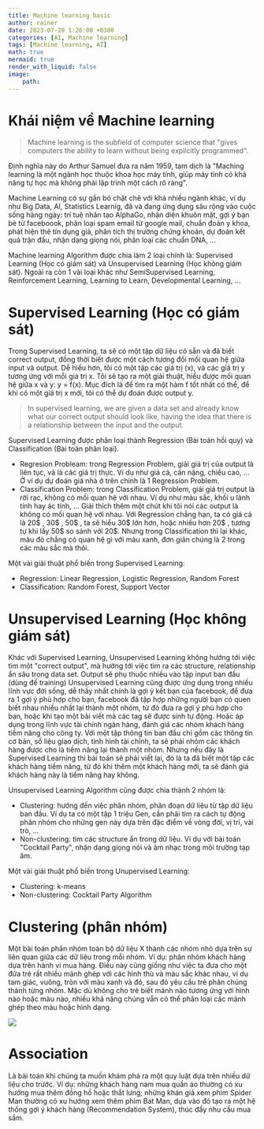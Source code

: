```yaml
---
title: Machine learning basic
author: rainer
date: 2023-07-28 1:26:00 +0300
categories: [AI, Machine learning]
tags: [Machine learning, AI]
math: true
mermaid: true
render_with_liquid: false
image:
    path: 
---
```



# Khái niệm về Machine learning

> Machine learning is the subfield of computer science that "gives computers the ability to learn without being explicitly programmed".

Định nghĩa này do Arthur Samuel đưa ra năm 1959, tạm dịch là "Maching learning là một ngành học thuộc khoa học máy tính, giúp máy tính có khả năng tự học mà không phải lập trình một cách rõ ràng".

Machine Learning có sự gắn bó chặt chẽ với khá nhiều ngành khác, ví dụ như Big Data, AI, Statistics Learnig, đã và đang ứng dụng sâu rộng vào cuộc sống hàng ngày: trí tuệ nhân tạo AlphaGo, nhận diện khuôn mặt, gợi ý bạn bè từ faceboook, phân loại spam email từ google mail, chuẩn đoán y khoa, phát hiện thẻ tín dụng giả, phân tích thị trường chứng khoán, dự đoán kết quả trận đấu, nhận dạng giọng nói, phân loại các chuẩn DNA, ...

Machine learning Algorithm được chia làm 2 loại chính là: Supervised Learning (Học có giám sát) và Unsupervised Learning (Học không giám sát). Ngoài ra còn 1 vài loại khác như SemiSupervised Learning, Reinforcement Learning, Learning to Learn, Developmental Learning, ...

# Supervised Learning (Học có giám sát)

Trong Supervised Learning, ta sẽ có một tập dữ liệu có sẵn và đã biết correct output, đồng thời biết được một cách tương đối mối quan hệ giữa input và output. Dễ hiểu hơn, tôi có một tập các giá trị (x), và các giá trị y tương ứng với mỗi giá trị x. Tôi sẽ tạo ra một giải thuật, hiểu được mối quan hệ giữa x và y: y = f(x). Mục đích là để tìm ra một hàm f tốt nhất có thể, để khi có một giá trị x mới, tôi có thể dự đoán được output y.

>In supervised learning, we are given a data set and already know what our correct output should look like, having the idea that there is a relationship between the input and the output.

Supervised Learning được phân loại thành Regression (Bài toán hồi quy) và Classification (Bài toán phân loại).
- Regresion Probleam: trong Regression Problem, giải giá trị của output là liên tục, và là các giá trị thực. Ví dụ như giá cả, cân nặng, chiều cao, ... Ở ví dụ dự đoán giá nhà ở trên chính là 1 Regression Problem.
- Classification Problem: trong Classification Problem, giải giá trị output là rời rạc, không có mối quan hệ với nhau. Ví dụ như màu sắc, khối u lành tính hay ác tính, ... Giải thích thêm một chút khi tôi nói các output là không có mối quan hệ với nhau. Với Regression chẳng hạn, ta có giá cả là 20$ , 30$ , 50$ , ta sẽ hiểu 30$ lớn hơn, hoặc nhiều hơn 20$ , tương tự khi lấy 50$ so sánh với 20$. Nhưng trong Classification thì lại khác, màu đỏ chẳng có quan hệ gì với màu xanh, đơn giản chúng là 2 trong các màu sắc mà thôi.

Một vài giải thuật phổ biến trong Supervised Learning:
- Regression: Linear Regression, Logistic Regression, Random Forest
- Classification: Random Forest, Support Vector

# Unsupervised Learning (Học không giám sát)

Khác với Supervised Learning, Unsupervised Learning không hướng tới việc tìm một "correct output", mà hướng tới việc tìm ra các structure, relationship ẩn sâu trong data set. Output sẽ phụ thuộc nhiều vào tập input ban đầu (dùng để training) Unsupervised Learning cũng được ứng dụng trong nhiều lĩnh vực đời sống, dễ thấy nhất chính là gợi ý kết bạn của facebook, để đưa ra 1 gợi ý phù hợp cho bạn, facebook đã tập hợp những người bạn có quen biết nhau nhiều nhất lại thành một nhóm, từ đó đưa ra gợi ý phù hợp cho bạn, hoặc khi tạo một bài viết mà các tag sẽ được sinh tự động. Hoặc áp dụng trong lĩnh vực tài chính ngân hàng, đánh giá các nhóm khách hàng tiềm năng cho công ty. Với một tập thông tin ban đầu chỉ gồm các thông tin cơ bản, số liệu giao dịch, tình hình tài chính, ta sẽ phải nhóm các khách hàng được cho là tiềm năng lại thành một nhóm. Nhưng nếu đây là Supervised Learning thì bài toán sẽ phải viết lại, đó là ta đã biết một tập các khách hàng tiềm năng, từ đó khi thêm một khách hàng mới, ta sẽ đánh giá khách hàng này là tiềm năng hay không.

Unsupervised Learning Algorithm cũng được chia thành 2 nhóm là:

- Clustering: hướng đến việc phân nhóm, phân đoạn dữ liệu từ tập dữ liệu ban đầu. Ví dụ ta có một tập 1 triệu Gen, cần phải tìm ra cách tự động phân nhóm cho những gen này dựa trên đặc điểm về vòng đời, vị trí, vài trò, ...
- Non-clustering: tìm các structure ẩn trong dữ liệu. Ví dụ với bài toán "Cocktail Party", nhận dạng giọng nói và âm nhạc trong môi trường tạp âm.

Một vài giải thuật phổ biến trong Unupervised Learning:

- Clustering: k-means
- Non-clustering: Cocktail Party Algorithm

# Clustering (phân nhóm)

Một bài toán phân nhóm toàn bộ dữ liệu X thành các nhóm nhỏ dựa trên sự liên quan giữa các dữ liệu trong mỗi nhóm. Ví dụ: phân nhóm khách hàng dựa trên hành vi mua hàng. Điều này cũng giống như việc ta đưa cho một đứa trẻ rất nhiều mảnh ghép với các hình thù và màu sắc khác nhau, ví dụ tam giác, vuông, tròn với màu xanh và đỏ, sau đó yêu cầu trẻ phân chúng thành từng nhóm. Mặc dù không cho trẻ biết mảnh nào tương ứng với hình nào hoặc màu nào, nhiều khả năng chúng vẫn có thể phân loại các mảnh ghép theo màu hoặc hình dạng.

![](/assets/img/post/ML_Basic/1.jpg)

# Association

Là bài toán khi chúng ta muốn khám phá ra một quy luật dựa trên nhiều dữ liệu cho trước. Ví dụ: những khách hàng nam mua quần áo thường có xu hướng mua thêm đồng hồ hoặc thắt lưng; những khán giả xem phim Spider Man thường có xu hướng xem thêm phim Bat Man, dựa vào đó tạo ra một hệ thống gợi ý khách hàng (Recommendation System), thúc đẩy nhu cầu mua sắm.

